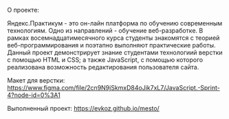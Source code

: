 О проекте:

Яндекс.Практикум - это он-лайн платформа по обучению современным технологиям. Одно из направлений - обучение веб-разработке. В рамках восемнадцатимесячного курса студенты знакомятся с теорией веб-программирования и поэтапно выполняют практические работы. Данный проект демонстрирует знание студентами технологиий верстки с помощью HTML и CSS; а также JavaScript, с помощью которого реализована возможность редактирования пользователя сайта.

Макет для верстки:  https://www.figma.com/file/2cn9N9jSkmxD84oJik7xL7/JavaScript.-Sprint-4?node-id=0%3A1

Выполненный проект: https://evkoz.github.io/mesto/
